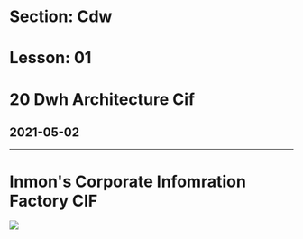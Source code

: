# Section: Cdw
# Lesson: 01
# 20 Dwh Architecture Cif
## 2021-05-02
---
# Inmon's Corporate Infomration Factory CIF
![](https://i.imgur.com/CrnkVrg.png)
